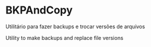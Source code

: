 # BKPAndCopy
Utilitário para fazer backups e trocar versões de arquivos

Utility to make backups and replace file versions
